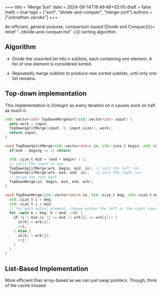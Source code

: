 +++
title = 'Merge Sort'
date = 2024-09-14T18:49:48+02:00
draft = false
math = true
tags = ["sort", "divide-and-conquer", "merge-sort"]
authors = ["Johnathan Jacobs"]
+++

An efficient, general purpose, comparison-based
[Divide and Conquer]({{< relref "../divide-and-conquer.md" >}}) sorting algorithm.

## Algorithm

- Divide the unsorted list into $n$ sublists,
  each containing one element. A list of one element is considered sorted.

- Repeatedly merge sublists to produce new sorted sublists, until only one list remains.

## Top-down implementation

This implementation is $O(nlogn)$ as every iteration on $n$ causes work on half as much $n$.

```cpp
std::vector<int> TopDownMergeSort(std::vector<int> input) {
  auto work = input;
  TopDownSplitMerge(input, 0, input.size(), work);
  return input;
}

void TopDownSplitMerge(std::vector<int>& in, std::size_t begin, std::size_t end, std::vector<int>& wrk) {
  if(end - beging <= 1) return;

  std::size_t mid = (end + begin) / 2;
  // split the input in two
  TopDownSplitMerge(wrk, begin, mid, in); // sort the left run
  TopDownSplitMerge(wrk, mid, end, in);   // sort the right run
  // merge the runs back
  TopDownMerge(in, begin, mid, end, wrk);
}

void TopDownMerge(std::vector<int>& in, std::size_t beg, std::size_t mid, std::size_t end, std::vector<int>& wrk) {
  std::size_t i = beg;
  std::size_t j = mid;
  // for each output element, choose either the left or the right input in order
  for (auto k = beg; k < end; ++k) {
    if (i < mid && (j >= end || wrk[i] <= wrk[j])) {
      in[k] = wrk[i];
      ++i;
    } else {
      in[k] = wrk[j];
      ++j;
    }
  }
}
```

## List-Based Implementation

More efficient than array-based as we can just swap pointers.
Though, think of the cache misses!
